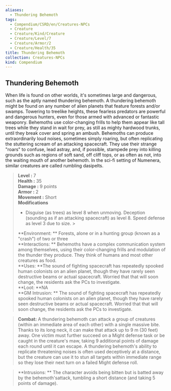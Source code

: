 ```yaml
---
aliases:
  - Thundering Behemoth
tags:
  - Compendium/CSRD/en/Creatures-NPCs
  - Creature
  - Creature/Kind/Creature
  - Creature/Level/7
  - Creature/Armor/2
  - Creature/Health/35
title: Thundering Behemoth
collection: Creatures-NPCs
kind: Compendium
---
```

## Thundering Behemoth  
When life is found on other worlds, it's sometimes large and dangerous, such as the aptly named thundering behemoth. A thundering behemoth might be found on any number of alien planets that feature forests and/or swamps. Towering to treelike heights, these fearless predators are powerful and dangerous hunters, even for those armed with advanced or fantastic weaponry. Behemoths use color-changing frills to help them appear like tall trees while they stand in wait for prey, as still as mighty hardwood trunks, until they break cover and spring an ambush. Behemoths can produce extraordinarily loud noises, sometimes simply roaring, but often replicating the stuttering scream of an attacking spacecraft. They use their strange "roars" to confuse, lead astray, and, if possible, stampede prey into killing grounds such as regions of soft sand, off cliff tops, or as often as not, into the waiting mouth of another behemoth.
In the sci-fi setting of Numenera, similar creatures are called rumbling dasipelts.  

  
> **Level :** 7  
> **Health :** 35  
> **Damage :** 9 points  
> **Armor :** 2  
> **Movement :** Short  
> **Modifications**  
>- Disguise (as trees) as level 8 when unmoving. Deception (sounding as if an attacking spacecraft) as level 8. Speed defense as level 3 due to size. >
>  
> **Environment: ** Forests, alone or in a hunting group (known as a "crash") of two or three  
> **Interactions: ** Behemoths have a complex communication system among themselves, using their color-changing frills and modulation of the thunder they produce. They think of humans and most other creatures as food.  
> **Uses: **The sound of fighting spacecraft has repeatedly spooked human colonists on an alien planet, though they have rarely seen destructive beams or actual spacecraft. Worried that that will soon change, the residents ask the PCs to investigate.  
> **Loot: **NA  
> **GM Intrusion: ** The sound of fighting spacecraft has repeatedly spooked human colonists on an alien planet, though they have rarely seen destructive beams or actual spacecraft. Worried that that will soon change, the residents ask the PCs to investigate.  

> **Combat:** 
> A thundering behemoth can attack a group of creatures (within an immediate area of each other) with a single massive bite. Thanks to its long neck, it can make that attack up to 9 m (30 feet) away. One victim must further succeed on a Might defense task or be caught in the creature's maw, taking 9 additional points of damage each round until it can escape. 
A thundering behemoth's ability to replicate threatening noises is often used deceptively at a distance, but the creature can use it to stun all targets within immediate range so they lose their next turn on a failed Might defense roll.  
  

> **Intrusions: ** 
> The character avoids being bitten but is batted away by the behemoth'sattack, tumbling a short distance (and taking 5 points of damage).  
